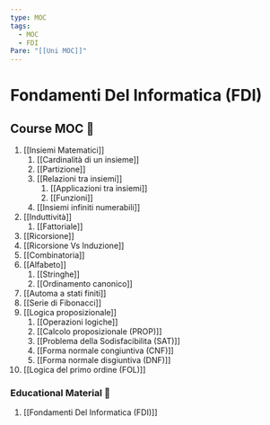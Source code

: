 ```yaml
---
type: MOC
tags:
  - MOC
  - FDI
Pare: "[[Uni MOC]]"
---
```

# Fondamenti Del Informatica (FDI)


## Course MOC  📒
1. [[Insiemi Matematici]]
	1. [[Cardinalità di un insieme]]
	2. [[Partizione]]
	3. [[Relazioni tra insiemi]]
		1. [[Applicazioni tra insiemi]]
		2. [[Funzioni]]
	4.  [[Insiemi infiniti numerabili]]
2. [[Induttività]]
	1. [[Fattoriale]]
3. [[Ricorsione]]
4. [[Ricorsione Vs Induzione]]
5. [[Combinatoria]]
6. [[Alfabeto]]
	1. [[Stringhe]]
	2. [[Ordinamento canonico]]
7. [[Automa a stati finiti]]
8. [[Serie di Fibonacci]]
9. [[Logica proposizionale]]
	1. [[Operazioni logiche]]
	2. [[Calcolo proposizionale (PROP)]]
	3. [[Problema della Sodisfacibilita (SAT)]]
	4. [[Forma normale congiuntiva (CNF)]]
	5. [[Forma normale disgiuntiva (DNF)]]
10. [[Logica del primo ordine (FOL)]]

### Educational Material 🧱
1. [[Fondamenti Del Informatica (FDI)]]



